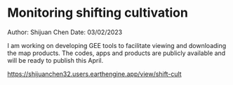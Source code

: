# Monitoring shifting cultivation 

Author: Shijuan Chen
Date: 03/02/2023

I am working on developing GEE tools to facilitate viewing and downloading the map products. The codes, apps and products are publicly available and will be ready to publish this April. 

https://shijuanchen32.users.earthengine.app/view/shift-cult
